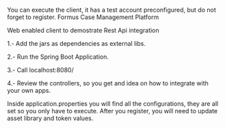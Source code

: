You can execute the client, it has a test account preconfigured, but do not forget to register.
Formus Case Management Platform

Web enabled client to demostrate Rest Api integration

1.- Add the jars as dependencies as external libs.

2.- Run the Spring Boot Application.

3.- Call localhost:8080/ 

4.- Review the controllers, so you get and idea on how to integrate with your own apps.

Inside application.properties you will find all the configurations, they are all set so you only have to execute. 
After you register, you will need to update asset library and token values.

